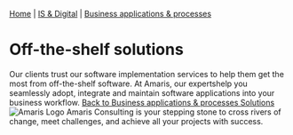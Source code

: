 [Home](https://amaris.com) | [IS & Digital](https://amaris.com/business-line/is-and-digital/) | [Business applications & processes](https://amaris.com/business-line/is-and-digital/business-applications-processes/)
# Off-the-shelf solutions
Our clients trust our software implementation services to help them get the most from off-the-shelf software. At Amaris, our expertshelp you seamlessly adopt, integrate and maintain software applications into your business workflow.
[Back to Business applications & processes Solutions](https://amaris.com/business-line/is-and-digital/business-applications-processes/)
![Amaris Logo](https://amaris.com/wp-content/themes/amaris/dist/images/amaris-logo-pink.svg)
Amaris Consulting is your stepping stone to cross rivers of change, meet challenges, and achieve all your projects with success.

